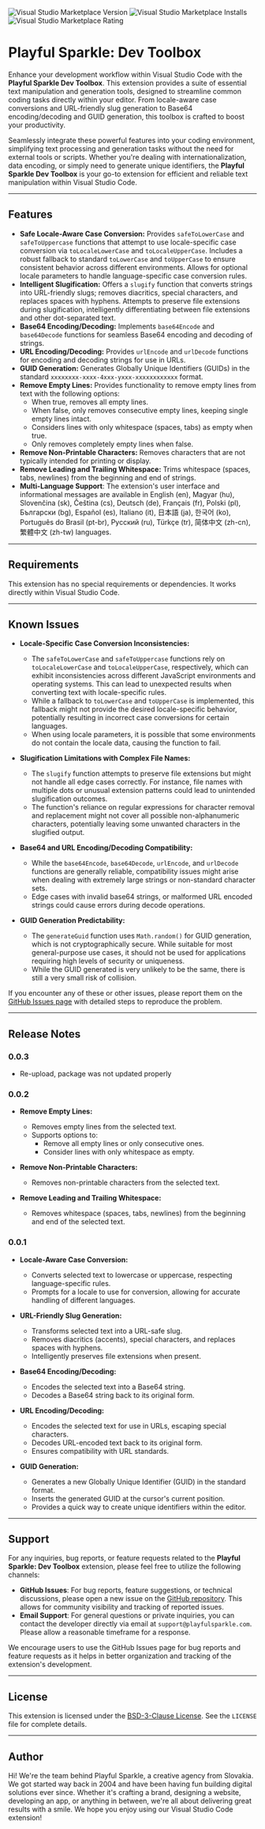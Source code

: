 ![Visual Studio Marketplace Version](https://img.shields.io/visual-studio-marketplace/v/playful-sparkle.ps-dev-toolbox?style=flat-square)
![Visual Studio Marketplace Installs](https://img.shields.io/visual-studio-marketplace/i/playful-sparkle.ps-dev-toolbox?style=flat-square)
![Visual Studio Marketplace Rating](https://img.shields.io/visual-studio-marketplace/stars/playful-sparkle.ps-dev-toolbox?style=flat-square)

# Playful Sparkle: Dev Toolbox

Enhance your development workflow within Visual Studio Code with the **Playful Sparkle Dev Toolbox**. This extension provides a suite of essential text manipulation and generation tools, designed to streamline common coding tasks directly within your editor. From locale-aware case conversions and URL-friendly slug generation to Base64 encoding/decoding and GUID generation, this toolbox is crafted to boost your productivity.

Seamlessly integrate these powerful features into your coding environment, simplifying text processing and generation tasks without the need for external tools or scripts. Whether you're dealing with internationalization, data encoding, or simply need to generate unique identifiers, the **Playful Sparkle Dev Toolbox** is your go-to extension for efficient and reliable text manipulation within Visual Studio Code.

---

## Features

* **Safe Locale-Aware Case Conversion:** Provides `safeToLowerCase` and `safeToUppercase` functions that attempt to use locale-specific case conversion via `toLocaleLowerCase` and `toLocaleUpperCase`. Includes a robust fallback to standard `toLowerCase` and `toUpperCase` to ensure consistent behavior across different environments. Allows for optional locale parameters to handle language-specific case conversion rules.
* **Intelligent Slugification:** Offers a `slugify` function that converts strings into URL-friendly slugs; removes diacritics, special characters, and replaces spaces with hyphens. Attempts to preserve file extensions during slugification, intelligently differentiating between file extensions and other dot-separated text.
* **Base64 Encoding/Decoding:** Implements `base64Encode` and `base64Decode` functions for seamless Base64 encoding and decoding of strings.
* **URL Encoding/Decoding:** Provides `urlEncode` and `urlDecode` functions for encoding and decoding strings for use in URLs.
* **GUID Generation:** Generates Globally Unique Identifiers (GUIDs) in the standard `xxxxxxxx-xxxx-4xxx-yxxx-xxxxxxxxxxxx` format.
* **Remove Empty Lines:** Provides functionality to remove empty lines from text with the following options:
    * When true, removes all empty lines.
    * When false, only removes consecutive empty lines, keeping single empty lines intact.
    * Considers lines with only whitespace (spaces, tabs) as empty when true.
    * Only removes completely empty lines when false.
* **Remove Non-Printable Characters:** Removes characters that are not typically intended for printing or display.
* **Remove Leading and Trailing Whitespace:** Trims whitespace (spaces, tabs, newlines) from the beginning and end of strings.
* **Multi-Language Support**: The extension's user interface and informational messages are available in English (en), Magyar (hu), Slovenčina (sk), Čeština (cs), Deutsch (de), Français (fr), Polski (pl), Български (bg), Español (es), Italiano (it), 日本語 (ja), 한국어 (ko), Português do Brasil (pt-br), Русский (ru), Türkçe (tr), 简体中文 (zh-cn), 繁體中文 (zh-tw) languages.

---

## Requirements

This extension has no special requirements or dependencies. It works directly within Visual Studio Code.

---

## Known Issues

* **Locale-Specific Case Conversion Inconsistencies:**
    * The `safeToLowerCase` and `safeToUppercase` functions rely on `toLocaleLowerCase` and `toLocaleUpperCase`, respectively, which can exhibit inconsistencies across different JavaScript environments and operating systems. This can lead to unexpected results when converting text with locale-specific rules.
    * While a fallback to `toLowerCase` and `toUpperCase` is implemented, this fallback might not provide the desired locale-specific behavior, potentially resulting in incorrect case conversions for certain languages.
    * When using locale parameters, it is possible that some environments do not contain the locale data, causing the function to fail.

* **Slugification Limitations with Complex File Names:**
    * The `slugify` function attempts to preserve file extensions but might not handle all edge cases correctly. For instance, file names with multiple dots or unusual extension patterns could lead to unintended slugification outcomes.
    * The function's reliance on regular expressions for character removal and replacement might not cover all possible non-alphanumeric characters, potentially leaving some unwanted characters in the slugified output.

* **Base64 and URL Encoding/Decoding Compatibility:**
    * While the `base64Encode`, `base64Decode`, `urlEncode`, and `urlDecode` functions are generally reliable, compatibility issues might arise when dealing with extremely large strings or non-standard character sets.
    * Edge cases with invalid base64 strings, or malformed URL encoded strings could cause errors during decode operations.

* **GUID Generation Predictability:**
    * The `generateGuid` function uses `Math.random()` for GUID generation, which is not cryptographically secure. While suitable for most general-purpose use cases, it should not be used for applications requiring high levels of security or uniqueness.
    * While the GUID generated is very unlikely to be the same, there is still a very small risk of collision.

If you encounter any of these or other issues, please report them on the [GitHub Issues page](https://github.com/playfulsparkle/vscode_ps_dev_toolbox/issues) with detailed steps to reproduce the problem.

---

## Release Notes

### 0.0.3

* Re-upload, package was not updated properly

### 0.0.2

* **Remove Empty Lines:**
    * Removes empty lines from the selected text.
    * Supports options to:
        * Remove all empty lines or only consecutive ones.
        * Consider lines with only whitespace as empty.
        
* **Remove Non-Printable Characters:**
    * Removes non-printable characters from the selected text.

* **Remove Leading and Trailing Whitespace:**
    * Removes whitespace (spaces, tabs, newlines) from the beginning and end of the selected text.

### 0.0.1

* **Locale-Aware Case Conversion:**
    * Converts selected text to lowercase or uppercase, respecting language-specific rules.
    * Prompts for a locale to use for conversion, allowing for accurate handling of different languages.

* **URL-Friendly Slug Generation:**
    * Transforms selected text into a URL-safe slug.
    * Removes diacritics (accents), special characters, and replaces spaces with hyphens.
    * Intelligently preserves file extensions when present.

* **Base64 Encoding/Decoding:**
    * Encodes the selected text into a Base64 string.
    * Decodes a Base64 string back to its original form.

* **URL Encoding/Decoding:**
    * Encodes the selected text for use in URLs, escaping special characters.
    * Decodes URL-encoded text back to its original form.
    * Ensures compatibility with URL standards.

* **GUID Generation:**
    * Generates a new Globally Unique Identifier (GUID) in the standard format.
    * Inserts the generated GUID at the cursor's current position.
    * Provides a quick way to create unique identifiers within the editor.

---

## Support

For any inquiries, bug reports, or feature requests related to the **Playful Sparkle: Dev Toolbox** extension, please feel free to utilize the following channels:

* **GitHub Issues**: For bug reports, feature suggestions, or technical discussions, please open a new issue on the [GitHub repository](https://github.com/playfulsparkle/vscode_ps_dev_toolbox/issues). This allows for community visibility and tracking of reported issues.
* **Email Support**: For general questions or private inquiries, you can contact the developer directly via email at `support@playfulsparkle.com`. Please allow a reasonable timeframe for a response.

We encourage users to use the GitHub Issues page for bug reports and feature requests as it helps in better organization and tracking of the extension's development.

---

## License

This extension is licensed under the [BSD-3-Clause License](https://github.com/playfulsparkle/vscode_ps_dev_toolbox/blob/main/LICENSE). See the `LICENSE` file for complete details.

---

## Author

Hi! We're the team behind Playful Sparkle, a creative agency from Slovakia. We got started way back in 2004 and have been having fun building digital solutions ever since. Whether it's crafting a brand, designing a website, developing an app, or anything in between, we're all about delivering great results with a smile. We hope you enjoy using our Visual Studio Code extension!